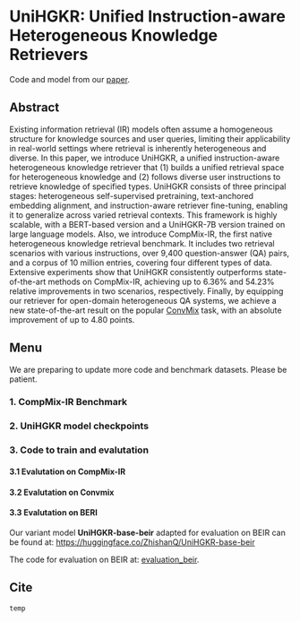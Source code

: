 # UniHGKR: Unified Instruction-aware Heterogeneous Knowledge Retrievers

Code and model from our [paper](https://arxiv.org/abs/).

## Abstract

Existing information retrieval (IR) models often assume a homogeneous structure for knowledge sources and user queries, limiting their applicability in real-world settings where retrieval is inherently heterogeneous and diverse.
In this paper, we introduce UniHGKR, a unified instruction-aware heterogeneous knowledge retriever that (1) builds a unified retrieval space for heterogeneous knowledge and (2) follows diverse user instructions to retrieve knowledge of specified types. 
UniHGKR consists of three principal stages: heterogeneous self-supervised pretraining, text-anchored embedding alignment, and instruction-aware retriever fine-tuning, enabling it to generalize across varied retrieval contexts. This framework is highly scalable, with a BERT-based version and a UniHGKR-7B version trained on large language models. 
Also, we introduce CompMix-IR, the first native heterogeneous knowledge retrieval benchmark. It includes two retrieval scenarios with various instructions, over 9,400 question-answer (QA) pairs, and a corpus of 10 million entries, covering four different types of data.
Extensive experiments show that UniHGKR consistently outperforms state-of-the-art methods on CompMix-IR, achieving up to 6.36% and 54.23% relative improvements in two scenarios, respectively.
Finally, by equipping our retriever for open-domain heterogeneous QA systems, we achieve a new state-of-the-art result on the popular [ConvMix](https://convinse.mpi-inf.mpg.de/) task, with an absolute improvement of up to 4.80 points.


## Menu
We are preparing to update more code and benchmark datasets. Please be patient.

### 1. CompMix-IR Benchmark

### 2. UniHGKR model checkpoints

### 3. Code to train and evalutation

#### 3.1 Evalutation on CompMix-IR

#### 3.2 Evalutation on Convmix

#### 3.3 Evalutation on BERI

Our variant model **UniHGKR-base-beir** adapted for evaluation on BEIR can be found at: https://huggingface.co/ZhishanQ/UniHGKR-base-beir

The code for evaluation on BEIR at: [evaluation_beir](#evaluation_beir).


## Cite
```
temp 
```